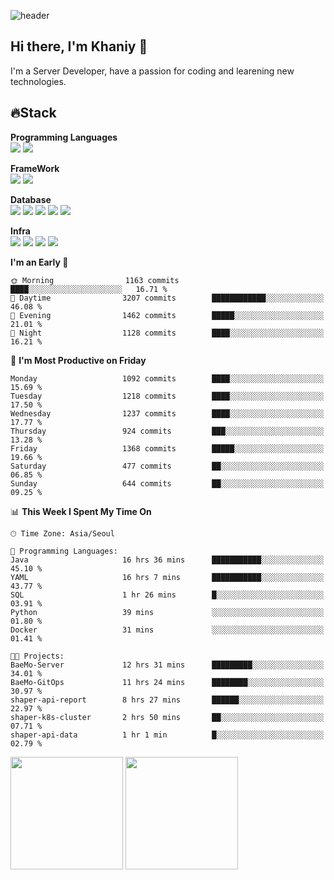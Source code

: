 ![header](https://capsule-render.vercel.app/api?type=soft&text=Welcome!&color=auto&height=200&section=header&fontSize=70)

## Hi there, I'm Khaniy 👋
I'm a Server Developer, have a passion for coding and learening new technologies.
<!-- <br> 📫 Email : kangh1596@gmail.com 
<br> 📝 Blog  : khan03.tistory.com/
<br> <img src="https://img.shields.io/badge/Email-222222?style=for-the-badge&logo=Gmail&logoColor=white">
<br> <img src="https://img.shields.io/badge/Blog -222222?style=for-the-badge&logo=Tistory&logoColor=white">
[hank0302's Blog](https://khan03.tistory.com/)
-->
## 🔥Stack 

**Programming Languages** <br>
 <img src="https://img.shields.io/badge/JAVA-E6522C?style=for-the-badge&logo=Java&logoColor=white">
 <img src="https://img.shields.io/badge/Python-3776AB?style=for-the-badge&logo=python&logoColor=white">

**FrameWork** <br>
<img src="https://img.shields.io/badge/SpringBoot-6DB33F?style=for-the-badge&logo=SpringBoot&logoColor=white">
<img src="https://img.shields.io/badge/FastAPI-009688?style=for-the-badge&logo=FastAPI&logoColor=white">

**Database** <br>
<img src="https://img.shields.io/badge/MySQL-4479A1?style=for-the-badge&logo=MySQL&logoColor=white">
<img src="https://img.shields.io/badge/MariaDB-003545?style=for-the-badge&logo=MariaDB&logoColor=white">
<img src="https://img.shields.io/badge/MongoDB-47A248?style=for-the-badge&logo=MongoDB&logoColor=white">
<img src="https://img.shields.io/badge/Redis-DC382D?style=for-the-badge&logo=Redis&logoColor=white">
<img src="https://img.shields.io/badge/PostgreSQL-4169E1?style=for-the-badge&logo=PostgreSQL&logoColor=white">

**Infra** <br>
<img src="https://img.shields.io/badge/Docker-2496ED?style=for-the-badge&logo=Docker&logoColor=white">
<img src="https://img.shields.io/badge/Kubernetes-326CE5?style=for-the-badge&logo=Kubernetes&logoColor=white">
<img src="https://img.shields.io/badge/Prometheus-E6522C?style=for-the-badge&logo=prometheus&logoColor=white">
<img src="https://img.shields.io/badge/Grafana-F46800?style=for-the-badge&logo=grafana&logoColor=white">

<!--START_SECTION:waka-->
**I'm an Early 🐤** 

```text
🌞 Morning                1163 commits        ████░░░░░░░░░░░░░░░░░░░░░   16.71 % 
🌆 Daytime                3207 commits        ████████████░░░░░░░░░░░░░   46.08 % 
🌃 Evening                1462 commits        █████░░░░░░░░░░░░░░░░░░░░   21.01 % 
🌙 Night                  1128 commits        ████░░░░░░░░░░░░░░░░░░░░░   16.21 % 
```
📅 **I'm Most Productive on Friday** 

```text
Monday                   1092 commits        ████░░░░░░░░░░░░░░░░░░░░░   15.69 % 
Tuesday                  1218 commits        ████░░░░░░░░░░░░░░░░░░░░░   17.50 % 
Wednesday                1237 commits        ████░░░░░░░░░░░░░░░░░░░░░   17.77 % 
Thursday                 924 commits         ███░░░░░░░░░░░░░░░░░░░░░░   13.28 % 
Friday                   1368 commits        █████░░░░░░░░░░░░░░░░░░░░   19.66 % 
Saturday                 477 commits         ██░░░░░░░░░░░░░░░░░░░░░░░   06.85 % 
Sunday                   644 commits         ██░░░░░░░░░░░░░░░░░░░░░░░   09.25 % 
```


📊 **This Week I Spent My Time On** 

```text
🕑︎ Time Zone: Asia/Seoul

💬 Programming Languages: 
Java                     16 hrs 36 mins      ███████████░░░░░░░░░░░░░░   45.10 % 
YAML                     16 hrs 7 mins       ███████████░░░░░░░░░░░░░░   43.77 % 
SQL                      1 hr 26 mins        █░░░░░░░░░░░░░░░░░░░░░░░░   03.91 % 
Python                   39 mins             ░░░░░░░░░░░░░░░░░░░░░░░░░   01.80 % 
Docker                   31 mins             ░░░░░░░░░░░░░░░░░░░░░░░░░   01.41 % 

🐱‍💻 Projects: 
BaeMo-Server             12 hrs 31 mins      █████████░░░░░░░░░░░░░░░░   34.01 % 
BaeMo-GitOps             11 hrs 24 mins      ████████░░░░░░░░░░░░░░░░░   30.97 % 
shaper-api-report        8 hrs 27 mins       ██████░░░░░░░░░░░░░░░░░░░   22.97 % 
shaper-k8s-cluster       2 hrs 50 mins       ██░░░░░░░░░░░░░░░░░░░░░░░   07.71 % 
shaper-api-data          1 hr 1 min          █░░░░░░░░░░░░░░░░░░░░░░░░   02.79 % 
```


<!--END_SECTION:waka-->
<p>
  <img height="180em" src="https://github-readme-stats-khaniys-projects.vercel.app/api?username=khaniy&show_icons=true&include_all_commits=true&theme=dracula">
  <img height="180em" src="https://github-readme-stats-khaniys-projects.vercel.app/api/top-langs?username=khaniy&layout=compact&theme=dracula">
</p>

